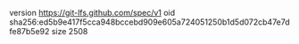 version https://git-lfs.github.com/spec/v1
oid sha256:ed5b9e417f5cca948bccebd909e605a724051250b1d5d072cb47e7dfe87b5e92
size 2508
